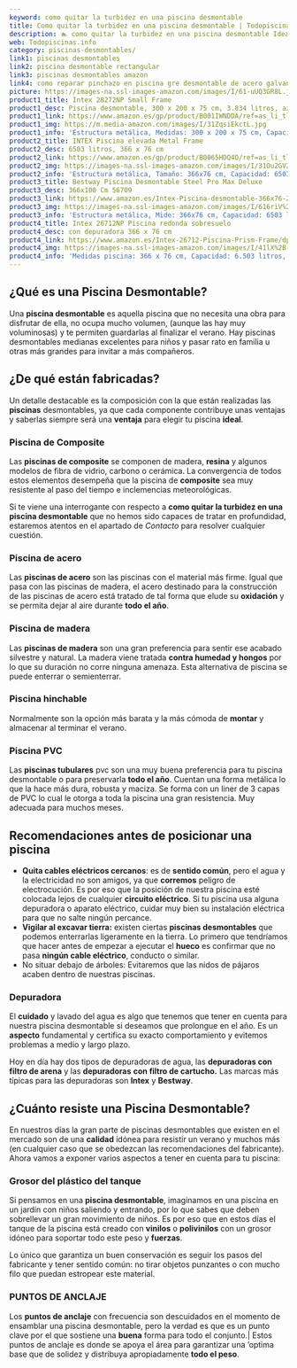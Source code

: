 ```yaml
---
keyword: como quitar la turbidez en una piscina desmontable
title: Como quitar la turbidez en una piscina desmontable | Todopiscinas.info
description: 🏊 como quitar la turbidez en una piscina desmontable Ideales para este verano 2021. Aquí puedes comprar como quitar la turbidez en una piscina desmontable y comparar con otras similares. No dejes escapar como quitar la turbidez en una piscina desmontable a un precio realmente tentador.
web: Todopiscinas.info
category: piscinas-desmontables/
link1: piscinas desmontables
link2: piscina desmontable rectangular
link3: piscinas desmontables amazon
link4: como reparar pinchazo en piscina gre desmontable de acero galvanizado
picture: https://images-na.ssl-images-amazon.com/images/I/61-uUQ3GR8L.jpg
product1_title: Intex 28272NP Small Frame
product1_desc: Piscina desmontable, 300 x 200 x 75 cm, 3.834 litros, azul
product1_link: https://www.amazon.es/gp/product/B001IWNDDA/ref=as_li_tl?ie=UTF8&camp=3638&creative=24630&creativeASIN=B001IWNDDA&linkCode=as2&tag=todopiscinas0e-21&linkId=25b9d647487c889cb6ef56ed63f50ca1
product1_img: https://m.media-amazon.com/images/I/31ZqsiEkctL.jpg
product1_info: 'Estructura metálica, Medidas: 300 x 200 x 75 cm, Capacidad: 3.834 litros, Para 6 personas (+ 6 años), Fácil montaje, Forma rectangular'
product2_title: INTEX Piscina elevada Metal Frame
product2_desc: 6503 litros, 366 x 76 cm
product2_link: https://www.amazon.es/gp/product/B0065HDQ4O/ref=as_li_tl?ie=UTF8&camp=3638&creative=24630&creativeASIN=B0065HDQ4O&linkCode=as2&tag=todopiscinas0e-21&linkId=ed2430e3ba564d3527ee103df33ed7b3
product2_img: https://images-na.ssl-images-amazon.com/images/I/31Ou2GV2SAL.jpg
product2_info: 'Estructura metálica, Tamaño: 366x76 cm, Capacidad: 6503 litros, Forma circular, De 4 a 7 personas (+6 años)'
product3_title: Bestway Piscina Desmontable Steel Pro Max Deluxe
product3_desc: 366x100 Cm 56709
product3_link: https://www.amazon.es/Intex-Piscina-desmontable-366x76-28210NP/dp/B0065HDQ4O?__mk_es_ES=%C3%85M%C3%85%C5%BD%C3%95%C3%91&crid=25UQGV9HG2INI&dchild=1&keywords=piscinas+desmontables&qid=1615854176&sprefix=piscinas+dem%2Caps%2C201&sr=8-5&linkCode=ll1&tag=todopiscinas0e-21&linkId=34f200977c6cbaab1f3f4d9ac0e64755&language=es_ES&ref_=as_li_ss_tl
product3_img: https://images-na.ssl-images-amazon.com/images/I/616riV%2BiY3L.jpg
product3_info: 'Estructura metálica, Mide: 366x76 cm, Capacidad: 6503 litros, De 4 a 7 personas mayores de 6 años, Forma circular, Tecnología Super-Tough'
product4_title: Intex 26712NP Piscina redonda sobresuelo
product4_desc: con depuradora 366 x 76 cm
product4_link: https://www.amazon.es/Intex-26712-Piscina-Prism-Frame/dp/B07FB823GL?__mk_es_ES=%C3%85M%C3%85%C5%BD%C3%95%C3%91&dchild=1&keywords=piscinas+desmontables+con+depuradora&qid=1615936418&sr=8-5&linkCode=ll1&tag=todopiscinas0e-21&linkId=d98699de7830cd471766fa1daa36de34&language=es_ES&ref_=as_li_ss_tl
product4_img: https://images-na.ssl-images-amazon.com/images/I/41lX%2B-YpibL.jpg
product4_info: 'Medidas piscina: 366 x 76 cm, Capacidad: 6.503 litros, Incluye depuradora de cartucha A, Lona resistente triple capa'
---
```


## ¿Qué es una Piscina Desmontable?

Una **piscina desmontable** es aquella piscina que no necesita una obra para disfrutar de ella, no ocupa mucho volumen, (aunque las hay muy voluminosas) y te permiten guardarlas al finalizar el verano. Hay piscinas desmontables medianas excelentes para niños y pasar rato en familia u otras más grandes para invitar a más compañeros.

<brand-panel :title=product1_title :desc=product1_desc :img=product1_img :link=product1_link></brand-panel>

<stats-list :link1=link1 :link2=link2 :link3=link3 :link4=link4 :category=category></stats-list>


## ¿De qué  están fabricadas?

Un detalle destacable es la composición con la que están realizadas las **piscinas** desmontables, ya que cada componente contribuye unas ventajas y saberlas siempre será una **ventaja** para elegir tu piscina **ideal**.


### Piscina de Composite

Las **piscinas de composite** se componen de madera, **resina** y algunos modelos de fibra de vidrio, carbono o cerámica. La convergencia de todos estos elementos desempeña que la piscina de **composite** sea muy resistente al paso del tiempo e inclemencias meteorológicas.

Si te viene una interrogante con respecto a **como quitar la turbidez en una piscina desmontable** que no hemos sido capaces de tratar en profundidad, estaremos atentos en el apartado de _Contacto_ para resolver cualquier cuestión.


### Piscina de acero

Las **piscinas de acero** son las piscinas con el material más firme. Igual que pasa con las piscinas de madera, el acero destinado para la construcción de las piscinas de acero está tratado de tal forma que elude su **oxidación** y se permita dejar al aire durante **todo el año**.


### Piscina de madera

Las **piscinas de madera** son una gran preferencia para sentir ese acabado silvestre y natural. La madera viene tratada **contra humedad y hongos** por lo que su duración no corre ninguna amenaza. Esta alternativa de piscina se puede enterrar o semienterrar.


### Piscina hinchable

Normalmente son la opción más barata y la más cómoda de **montar** y almacenar al terminar el verano.


### Piscina  PVC

Las **piscinas tubulares** pvc son una muy buena preferencia para tu piscina desmontable o para preservarla **todo el año**. Cuentan una forma metálica lo que la hace más dura, robusta y maciza. Se forma con un liner de 3 capas de PVC lo cual le otorga a toda la piscina una gran resistencia. Muy adecuada para muchos meses.


## Recomendaciones antes de posicionar una piscina



*   **Quita cables eléctricos cercanos**: es de **sentido común**, pero el agua y la electricidad no son amigos, ya que **corremos** peligro de electrocución. Es por eso que la posición de nuestra piscina esté colocada lejos de cualquier **circuito eléctrico**. Si tu piscina usa alguna depuradora o aparato eléctrico, cuidar muy bien su instalación eléctrica para que no salte ningún percance.
*   **Vigilar al excavar tierra:** existen ciertas **piscinas desmontables** que podemos enterrarlas ligeramente en la tierra. Lo primero  que tendríamos que hacer antes de empezar a ejecutar el **hueco** es confirmar que no pasa **ningún cable eléctrico**, conducto o similar.
*   No situar debajo de árboles: Evitaremos que las nidos de pájaros acaben dentro de nuestras piscinas.


### Depuradora

El **cuidado** y lavado del agua es algo que tenemos que tener en cuenta para nuestra piscina desmontable si deseamos que prolongue en el año. Es un **aspecto** fundamental y certifica su exacto comportamiento y evitemos problemas a medio y largo plazo.

Hoy en día hay dos tipos de depuradoras de agua, las **depuradoras con filtro de arena** y  las **depuradoras** **con filtro de cartucho.** Las marcas más típicas para las depuradoras son **Intex** y **Bestway**.

<external-banner></external-banner>



## ¿Cuánto resiste una Piscina Desmontable?

En nuestros días la gran parte de piscinas desmontables que existen en el mercado son de una **calidad** idónea para resistir un verano y muchos más (en cualquier caso que se obedezcan las recomendaciones del fabricante). Ahora vamos a exponer varios aspectos a tener en cuenta para tu piscina:


### Grosor del plástico del tanque

Si pensamos en una **piscina desmontable**, imaginamos en una piscina en un jardín con niños saliendo y entrando, por lo que sabes que deben sobrellevar un gran movimiento de niños. Es por eso que en estos días el tanque de la piscina está creado con **vinilos** o **polivinilos** con un grosor idóneo para soportar todo este peso y **fuerzas**.

Lo único que garantiza un	 buen conservación es seguir los pasos del fabricante y tener sentido común: no tirar objetos punzantes o con mucho filo que puedan estropear este material.


### PUNTOS DE ANCLAJE

Los **puntos de anclaje** con frecuencia son descuidados en el momento de ensamblar una piscina desmontable, pero la verdad es que es un punto clave por el que sostiene una **buena** forma para todo el conjunto.| Estos puntos de anclaje es donde se apoya el área para garantizar una ’optima base que de solidez y distribuya apropiadamente **todo el peso**.